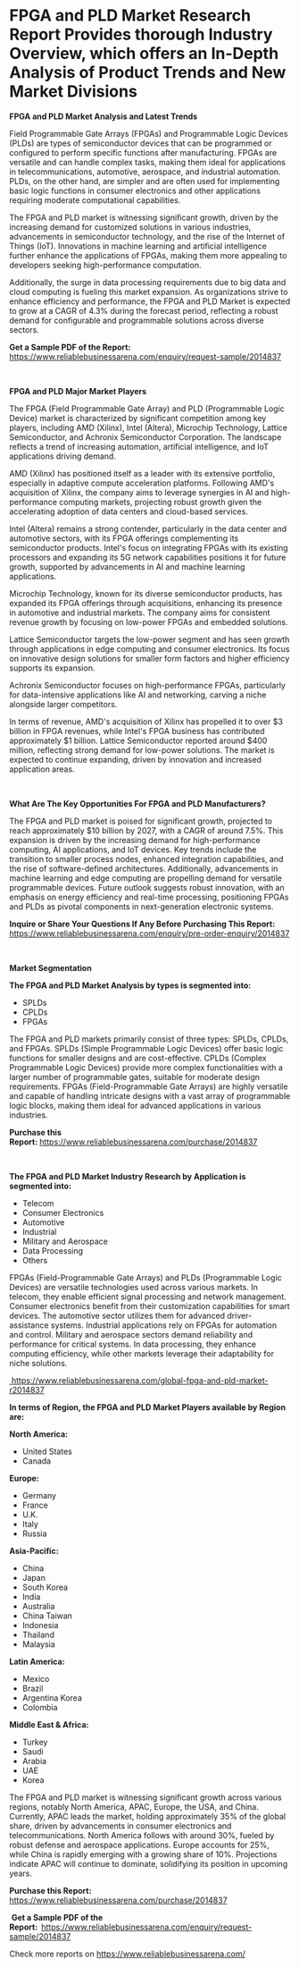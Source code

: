 <p><h1>FPGA and PLD Market Research Report Provides thorough Industry Overview, which offers an In-Depth Analysis of Product Trends and New Market Divisions</h1></p><p><strong>FPGA and PLD Market Analysis and Latest Trends</strong></p>
<p><p>Field Programmable Gate Arrays (FPGAs) and Programmable Logic Devices (PLDs) are types of semiconductor devices that can be programmed or configured to perform specific functions after manufacturing. FPGAs are versatile and can handle complex tasks, making them ideal for applications in telecommunications, automotive, aerospace, and industrial automation. PLDs, on the other hand, are simpler and are often used for implementing basic logic functions in consumer electronics and other applications requiring moderate computational capabilities.</p><p>The FPGA and PLD market is witnessing significant growth, driven by the increasing demand for customized solutions in various industries, advancements in semiconductor technology, and the rise of the Internet of Things (IoT). Innovations in machine learning and artificial intelligence further enhance the applications of FPGAs, making them more appealing to developers seeking high-performance computation. </p><p>Additionally, the surge in data processing requirements due to big data and cloud computing is fueling this market expansion. As organizations strive to enhance efficiency and performance, the FPGA and PLD Market is expected to grow at a CAGR of 4.3% during the forecast period, reflecting a robust demand for configurable and programmable solutions across diverse sectors.</p></p>
<p><strong>Get a Sample PDF of the Report:&nbsp;</strong> <a href="https://www.reliablebusinessarena.com/enquiry/request-sample/2014837?utm_campaign=3138&utm_medium=2&utm_source=Github&utm_content=ia&utm_term=29032025&utm_id=fpga-and-pld">https://www.reliablebusinessarena.com/enquiry/request-sample/2014837</a></p>
<p>&nbsp;</p>
<p><strong>FPGA and PLD Major Market Players</strong></p>
<p><p>The FPGA (Field Programmable Gate Array) and PLD (Programmable Logic Device) market is characterized by significant competition among key players, including AMD (Xilinx), Intel (Altera), Microchip Technology, Lattice Semiconductor, and Achronix Semiconductor Corporation. The landscape reflects a trend of increasing automation, artificial intelligence, and IoT applications driving demand.</p><p>AMD (Xilinx) has positioned itself as a leader with its extensive portfolio, especially in adaptive compute acceleration platforms. Following AMD's acquisition of Xilinx, the company aims to leverage synergies in AI and high-performance computing markets, projecting robust growth given the accelerating adoption of data centers and cloud-based services.</p><p>Intel (Altera) remains a strong contender, particularly in the data center and automotive sectors, with its FPGA offerings complementing its semiconductor products. Intel's focus on integrating FPGAs with its existing processors and expanding its 5G network capabilities positions it for future growth, supported by advancements in AI and machine learning applications.</p><p>Microchip Technology, known for its diverse semiconductor products, has expanded its FPGA offerings through acquisitions, enhancing its presence in automotive and industrial markets. The company aims for consistent revenue growth by focusing on low-power FPGAs and embedded solutions.</p><p>Lattice Semiconductor targets the low-power segment and has seen growth through applications in edge computing and consumer electronics. Its focus on innovative design solutions for smaller form factors and higher efficiency supports its expansion.</p><p>Achronix Semiconductor focuses on high-performance FPGAs, particularly for data-intensive applications like AI and networking, carving a niche alongside larger competitors. </p><p>In terms of revenue, AMD's acquisition of Xilinx has propelled it to over $3 billion in FPGA revenues, while Intel's FPGA business has contributed approximately $1 billion. Lattice Semiconductor reported around $400 million, reflecting strong demand for low-power solutions. The market is expected to continue expanding, driven by innovation and increased application areas.</p></p>
<p>&nbsp;</p>
<p><strong>What Are The Key Opportunities For FPGA and PLD Manufacturers?</strong></p>
<p><p>The FPGA and PLD market is poised for significant growth, projected to reach approximately $10 billion by 2027, with a CAGR of around 7.5%. This expansion is driven by the increasing demand for high-performance computing, AI applications, and IoT devices. Key trends include the transition to smaller process nodes, enhanced integration capabilities, and the rise of software-defined architectures. Additionally, advancements in machine learning and edge computing are propelling demand for versatile programmable devices. Future outlook suggests robust innovation, with an emphasis on energy efficiency and real-time processing, positioning FPGAs and PLDs as pivotal components in next-generation electronic systems.</p></p>
<p><strong>Inquire or Share Your Questions If Any Before Purchasing This Report:</strong> <a href="https://www.reliablebusinessarena.com/enquiry/pre-order-enquiry/2014837?utm_campaign=3138&utm_medium=2&utm_source=Github&utm_content=ia&utm_term=29032025&utm_id=fpga-and-pld">https://www.reliablebusinessarena.com/enquiry/pre-order-enquiry/2014837</a></p>
<p>&nbsp;</p>
<p><strong>Market Segmentation</strong></p>
<p><strong>The FPGA and PLD Market Analysis by types is segmented into:</strong></p>
<p><ul><li>SPLDs</li><li>CPLDs</li><li>FPGAs</li></ul></p>
<p><p>The FPGA and PLD markets primarily consist of three types: SPLDs, CPLDs, and FPGAs. SPLDs (Simple Programmable Logic Devices) offer basic logic functions for smaller designs and are cost-effective. CPLDs (Complex Programmable Logic Devices) provide more complex functionalities with a larger number of programmable gates, suitable for moderate design requirements. FPGAs (Field-Programmable Gate Arrays) are highly versatile and capable of handling intricate designs with a vast array of programmable logic blocks, making them ideal for advanced applications in various industries.</p></p>
<p><strong>Purchase this Report:&nbsp;</strong><a href="https://www.reliablebusinessarena.com/purchase/2014837?utm_campaign=3138&utm_medium=2&utm_source=Github&utm_content=ia&utm_term=29032025&utm_id=fpga-and-pld">https://www.reliablebusinessarena.com/purchase/2014837</a></p>
<p>&nbsp;</p>
<p><strong>The FPGA and PLD Market Industry Research by Application is segmented into:</strong></p>
<p><ul><li>Telecom</li><li>Consumer Electronics</li><li>Automotive</li><li>Industrial</li><li>Military and Aerospace</li><li>Data Processing</li><li>Others</li></ul></p>
<p><p>FPGAs (Field-Programmable Gate Arrays) and PLDs (Programmable Logic Devices) are versatile technologies used across various markets. In telecom, they enable efficient signal processing and network management. Consumer electronics benefit from their customization capabilities for smart devices. The automotive sector utilizes them for advanced driver-assistance systems. Industrial applications rely on FPGAs for automation and control. Military and aerospace sectors demand reliability and performance for critical systems. In data processing, they enhance computing efficiency, while other markets leverage their adaptability for niche solutions.</p></p>
<p><a href="https://www.reliablebusinessarena.com/global-fpga-and-pld-market-r2014837?utm_campaign=3138&utm_medium=2&utm_source=Github&utm_content=ia&utm_term=29032025&utm_id=fpga-and-pld">&nbsp;https://www.reliablebusinessarena.com/global-fpga-and-pld-market-r2014837</a></p>
<p><strong>In terms of Region, the FPGA and PLD Market Players available by Region are:</strong></p>
<p>
    <p> <strong> North America: </strong>
        <ul>
            <li>United States</li>
            <li>Canada</li>
        </ul>
        </p> 
    <p> <strong> Europe: </strong>
        <ul>
            <li>Germany</li>
            <li>France</li>
            <li>U.K.</li>
            <li>Italy</li>
            <li>Russia</li>
        </ul>
        </p> 
    <p> <strong> Asia-Pacific: </strong>
        <ul>
            <li>China</li>
            <li>Japan</li>
            <li>South Korea</li>
            <li>India</li>
            <li>Australia</li>
            <li>China Taiwan</li>
            <li>Indonesia</li>
            <li>Thailand</li>
            <li>Malaysia</li>
        </ul>
        </p> 
    <p> <strong> Latin America: </strong>
        <ul>
            <li>Mexico</li>
            <li>Brazil</li>
            <li>Argentina Korea</li>
            <li>Colombia</li>
        </ul>
        </p> 
    <p> <strong> Middle East & Africa: </strong>
        <ul>
            <li>Turkey</li>
            <li>Saudi</li>
            <li>Arabia</li>
            <li>UAE</li>
            <li>Korea</li>
        </ul>
    </p>
    </p>
<p><p>The FPGA and PLD market is witnessing significant growth across various regions, notably North America, APAC, Europe, the USA, and China. Currently, APAC leads the market, holding approximately 35% of the global share, driven by advancements in consumer electronics and telecommunications. North America follows with around 30%, fueled by robust defense and aerospace applications. Europe accounts for 25%, while China is rapidly emerging with a growing share of 10%. Projections indicate APAC will continue to dominate, solidifying its position in upcoming years.</p></p>
<p><strong>Purchase this Report: </strong><a href="https://www.reliablebusinessarena.com/purchase/2014837?utm_campaign=3138&utm_medium=2&utm_source=Github&utm_content=ia&utm_term=29032025&utm_id=fpga-and-pld">https://www.reliablebusinessarena.com/purchase/2014837</a></p>
<p>&nbsp;<strong>Get a Sample PDF of the Report:&nbsp;&nbsp;</strong><a href="https://www.reliablebusinessarena.com/enquiry/request-sample/2014837?utm_campaign=3138&utm_medium=2&utm_source=Github&utm_content=ia&utm_term=29032025&utm_id=fpga-and-pld">https://www.reliablebusinessarena.com/enquiry/request-sample/2014837</a></p>
<p><strong></strong></p>
<p>Check more reports on <a href="https://www.reliablebusinessarena.com/?utm_campaign=3138&utm_medium=2&utm_source=Github&utm_content=ia&utm_term=29032025&utm_id=fpga-and-pld">https://www.reliablebusinessarena.com/</a></p>